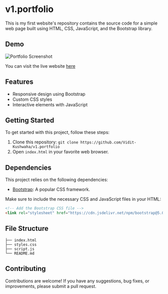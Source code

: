 # v1.portfolio

This is my first website's repository contains the source code for a simple web page built using HTML, CSS, JavaScript, and the Bootstrap library.

## Demo
![Portfolio Screenshot](https://drive.google.com/uc?export=view&id=1hBkM0vp-olIGxuL1R3Cv4FkMHqml6dsB)

You can visit the live website [here](https://portfolio.viditkushwaha.repl.co)<!--{:target="_blank"} -->


## Features

- Responsive design using Bootstrap
- Custom CSS styles
- Interactive elements with JavaScript

## Getting Started

To get started with this project, follow these steps:

1. Clone this repository: `git clone https://github.com/Vidit-Kushwaha/v1.portfolio`
2. Open `index.html` in your favorite web browser.

## Dependencies

This project relies on the following dependencies:

- [Bootstrap](https://getbootstrap.com/): A popular CSS framework.

Make sure to include the necessary CSS and JavaScript files in your HTML:

```html
<!-- Add the Bootstrap CSS file -->
<link rel="stylesheet" href="https://cdn.jsdelivr.net/npm/bootstrap@5.0.1/dist/css/bootstrap.min.css">
```

## File Structure
```
├── index.html
├── styles.css
├── script.js
└── README.md
```

## Contributing
Contributions are welcome! If you have any suggestions, bug fixes, or improvements, please submit a pull request.



